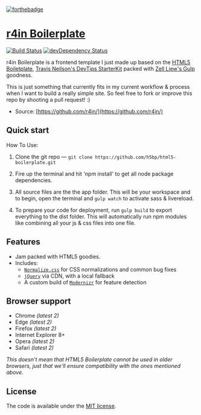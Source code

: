 [![forthebadge](http://forthebadge.com/images/badges/does-not-contain-msg.svg)](http://forthebadge.com) 

# [r4in Boilerplate](https://html5boilerplate.com)

[![Build Status](https://travis-ci.org/h5bp/html5-boilerplate.svg)](https://travis-ci.org/h5bp/html5-boilerplate)
[![devDependency Status](https://david-dm.org/h5bp/html5-boilerplate/dev-status.svg)](https://david-dm.org/h5bp/html5-boilerplate#info=devDependencies)

r4in Boilerplate is a frontend template I just made up based on the [HTML5 Boiletplate](https://html5boilerplate.com), [Travis Neilson's DevTips StarterKit](https://github.com/DevTips/DevTips-Starter-Kit) packed with [Zell Liew's Gulp](http://zellwk.com/blog/gulp-tutorial/) goodness. 

This is just something that currently fits in my current workflow & process when I want to build a really simple site. So feel free to fork or improve this repo by shooting a pull request! :)

* Source: [https://github.com/r4in/](https://github.com/r4in/)


## Quick start

How To Use:

1. Clone the git repo — `git clone
   https://github.com/h5bp/html5-boilerplate.git`

2. Fire up the terminal and hit 'npm install' to get all node package dependencies.

2. All source files are the the app folder. This will be your workspace and to begin, open the terminal and `gulp watch` to activate sass & livereload.

3. To prepare your code for deployment, run `gulp build` to export everything to the dist folder. This will automatically run npm modules like combining all your js & css files into one file.


## Features

* Jam packed with HTML5 goodies.
* Includes:
  * [`Normalize.css`](https://necolas.github.com/normalize.css/)
    for CSS normalizations and common bug fixes
  * [`jQuery`](https://jquery.com/) via CDN, with a local fallback
  * A custom build of  [`Modernizr`](https://modernizr.com/) for feature
    detection

## Browser support

* Chrome *(latest 2)*
* Edge *(latest 2)*
* Firefox *(latest 2)*
* Internet Explorer 8+
* Opera *(latest 2)*
* Safari *(latest 2)*

*This doesn't mean that HTML5 Boilerplate cannot be used in older browsers,
just that we'll ensure compatibility with the ones mentioned above.*

## License

The code is available under the [MIT license](LICENSE.txt).

